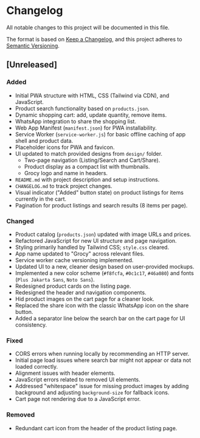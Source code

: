 # Changelog

All notable changes to this project will be documented in this file.

The format is based on [Keep a Changelog](https://keepachangelog.com/en/1.0.0/),
and this project adheres to [Semantic Versioning](https://semver.org/spec/v2.0.0.html).

## [Unreleased]

### Added
- Initial PWA structure with HTML, CSS (Tailwind via CDN), and JavaScript.
- Product search functionality based on `products.json`.
- Dynamic shopping cart: add, update quantity, remove items.
- WhatsApp integration to share the shopping list.
- Web App Manifest (`manifest.json`) for PWA installability.
- Service Worker (`service-worker.js`) for basic offline caching of app shell and product data.
- Placeholder icons for PWA and favicon.
- UI updated to match provided designs from `design/` folder.
  - Two-page navigation (Listing/Search and Cart/Share).
  - Product display as a compact list with thumbnails.
  - Grocy logo and name in headers.
- `README.md` with project description and setup instructions.
- `CHANGELOG.md` to track project changes.
- Visual indicator ("Added" button state) on product listings for items currently in the cart.
- Pagination for product listings and search results (8 items per page).

### Changed
- Product catalog (`products.json`) updated with image URLs and prices.
- Refactored JavaScript for new UI structure and page navigation.
- Styling primarily handled by Tailwind CSS; `style.css` cleared.
- App name updated to "Grocy" across relevant files.
- Service worker cache versioning implemented.
- Updated UI to a new, cleaner design based on user-provided mockups.
- Implemented a new color scheme (`#f8fcfa`, `#0c1c17`, `#46a080`) and fonts (`Plus Jakarta Sans`, `Noto Sans`).
- Redesigned product cards on the listing page.
- Redesigned the header and navigation components.
- Hid product images on the cart page for a cleaner look.
- Replaced the share icon with the classic WhatsApp icon on the share button.
- Added a separator line below the search bar on the cart page for UI consistency.

### Fixed
- CORS errors when running locally by recommending an HTTP server.
- Initial page load issues where search bar might not appear or data not loaded correctly.
- Alignment issues with header elements.
- JavaScript errors related to removed UI elements.
- Addressed "whitespace" issue for missing product images by adding background and adjusting `background-size` for fallback icons.
- Cart page not rendering due to a JavaScript error.

### Removed
- Redundant cart icon from the header of the product listing page.
